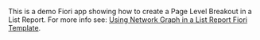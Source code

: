 This is a demo Fiori app showing how to create a Page Level Breakout in a List Report. For more info see: [Using Network Graph in a List Report Fiori Template](https://blogs.sap.com/2018/07/16/using-network-graph-in-a-list-report-fiori-template/).
